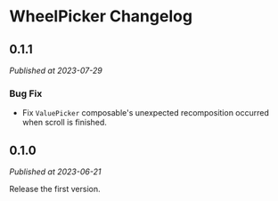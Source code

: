 # WheelPicker Changelog

## 0.1.1

_Published at 2023-07-29_

### Bug Fix

- Fix `ValuePicker` composable's unexpected recomposition occurred when scroll is finished.

## 0.1.0

_Published at 2023-06-21_

Release the first version.
